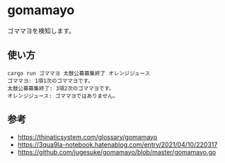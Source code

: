 # gomamayo

ゴママヨを検知します。

## 使い方

```
cargo run ゴママヨ 太鼓公募募集終了 オレンジジュース
ゴママヨ: 1項1次のゴママヨです。
太鼓公募募集終了: 3項2次のゴママヨです。
オレンジジュース: ゴママヨではありません。
```

## 参考

- https://thinaticsystem.com/glossary/gomamayo
- https://3qua9la-notebook.hatenablog.com/entry/2021/04/10/220317
- https://github.com/jugesuke/gomamayo/blob/master/gomamayo.go

